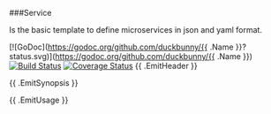 ###Service

Is the basic template to define microservices in json and yaml format.

[![GoDoc](https://godoc.org/github.com/duckbunny/{{ .Name }}?status.svg)](https://godoc.org/github.com/duckbunny/{{ .Name }})
[![Build Status](https://travis-ci.org/duckbunny/service.svg?branch=master)](https://travis-ci.org/duckbunny/service)
[![Coverage Status](https://coveralls.io/repos/github/duckbunny/service/badge.svg?branch=master)](https://coveralls.io/github/duckbunny/service?branch=master)
{{ .EmitHeader }}

{{ .EmitSynopsis }}


{{ .EmitUsage }}

